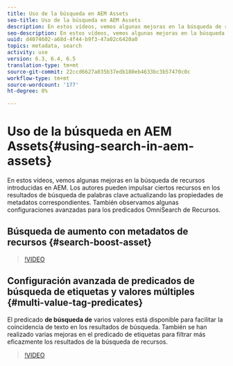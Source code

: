 ```yaml
---
title: Uso de la búsqueda en AEM Assets
seo-title: Uso de la búsqueda en AEM Assets
description: En estos vídeos, vemos algunas mejoras en la búsqueda de recursos introducidas en AEM. Los autores pueden impulsar ciertos recursos en los resultados de búsqueda de palabras clave actualizando las propiedades de metadatos correspondientes. También observamos algunas configuraciones avanzadas para los predicados OmniSearch de Recursos.
seo-description: En estos vídeos, vemos algunas mejoras en la búsqueda de recursos introducidas en AEM. Los autores pueden impulsar ciertos recursos en los resultados de búsqueda de palabras clave actualizando las propiedades de metadatos correspondientes. También observamos algunas configuraciones avanzadas para los predicados OmniSearch de Recursos.
uuid: d4074602-a68d-4f44-b9f3-47a02c6420a0
topics: metadata, search
activity: use
version: 6.3, 6.4, 6.5
translation-type: tm+mt
source-git-commit: 22ccd6627a035b37edb180eb4633bc3b57470c0c
workflow-type: tm+mt
source-wordcount: '177'
ht-degree: 0%

---
```



# Uso de la búsqueda en AEM Assets{#using-search-in-aem-assets}

En estos vídeos, vemos algunas mejoras en la búsqueda de recursos introducidas en AEM. Los autores pueden impulsar ciertos recursos en los resultados de búsqueda de palabras clave actualizando las propiedades de metadatos correspondientes. También observamos algunas configuraciones avanzadas para los predicados OmniSearch de Recursos.

## Búsqueda de aumento con metadatos de recursos {#search-boost-asset}

>[!VIDEO](https://video.tv.adobe.com/v/16766/?quality=9&learn=on)

## Configuración avanzada de predicados de búsqueda de etiquetas y valores múltiples {#multi-value-tag-predicates}

El predicado **de búsqueda de** varios valores está disponible para facilitar la coincidencia de texto en los resultados de búsqueda. También se han realizado varias mejoras en el predicado de etiquetas para filtrar más eficazmente los resultados de la búsqueda de recursos.

>[!VIDEO](https://video.tv.adobe.com/v/16457/?quality=9&learn=on)
